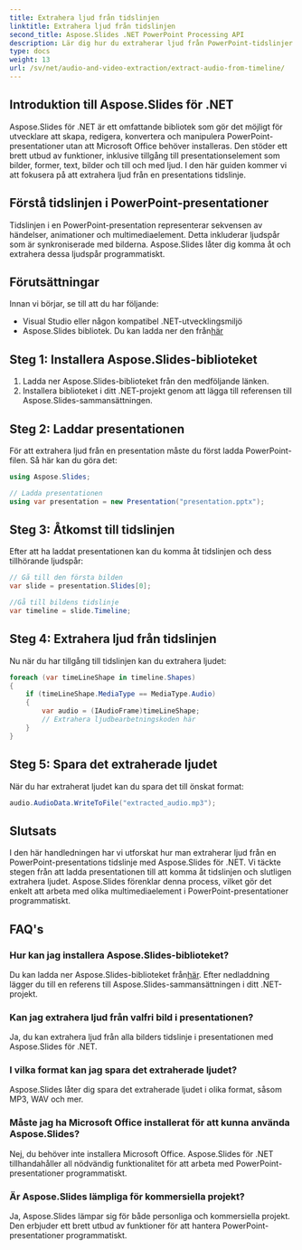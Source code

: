 ```yaml
---
title: Extrahera ljud från tidslinjen
linktitle: Extrahera ljud från tidslinjen
second_title: Aspose.Slides .NET PowerPoint Processing API
description: Lär dig hur du extraherar ljud från PowerPoint-tidslinjer med Aspose.Slides för .NET. En steg-för-steg-guide med kodexempel.
type: docs
weight: 13
url: /sv/net/audio-and-video-extraction/extract-audio-from-timeline/
---
```


## Introduktion till Aspose.Slides för .NET

Aspose.Slides för .NET är ett omfattande bibliotek som gör det möjligt för utvecklare att skapa, redigera, konvertera och manipulera PowerPoint-presentationer utan att Microsoft Office behöver installeras. Den stöder ett brett utbud av funktioner, inklusive tillgång till presentationselement som bilder, former, text, bilder och till och med ljud. I den här guiden kommer vi att fokusera på att extrahera ljud från en presentations tidslinje.

## Förstå tidslinjen i PowerPoint-presentationer

Tidslinjen i en PowerPoint-presentation representerar sekvensen av händelser, animationer och multimediaelement. Detta inkluderar ljudspår som är synkroniserade med bilderna. Aspose.Slides låter dig komma åt och extrahera dessa ljudspår programmatiskt.

## Förutsättningar

Innan vi börjar, se till att du har följande:

- Visual Studio eller någon kompatibel .NET-utvecklingsmiljö
-  Aspose.Slides bibliotek. Du kan ladda ner den från[här](https://downloads.aspose.com/slides/net)

## Steg 1: Installera Aspose.Slides-biblioteket

1. Ladda ner Aspose.Slides-biblioteket från den medföljande länken.
2. Installera biblioteket i ditt .NET-projekt genom att lägga till referensen till Aspose.Slides-sammansättningen.

## Steg 2: Laddar presentationen

För att extrahera ljud från en presentation måste du först ladda PowerPoint-filen. Så här kan du göra det:

```csharp
using Aspose.Slides;

// Ladda presentationen
using var presentation = new Presentation("presentation.pptx");
```

## Steg 3: Åtkomst till tidslinjen

Efter att ha laddat presentationen kan du komma åt tidslinjen och dess tillhörande ljudspår:

```csharp
// Gå till den första bilden
var slide = presentation.Slides[0];

//Gå till bildens tidslinje
var timeline = slide.Timeline;
```

## Steg 4: Extrahera ljud från tidslinjen

Nu när du har tillgång till tidslinjen kan du extrahera ljudet:

```csharp
foreach (var timeLineShape in timeline.Shapes)
{
    if (timeLineShape.MediaType == MediaType.Audio)
    {
        var audio = (IAudioFrame)timeLineShape;
        // Extrahera ljudbearbetningskoden här
    }
}
```

## Steg 5: Spara det extraherade ljudet

När du har extraherat ljudet kan du spara det till önskat format:

```csharp
audio.AudioData.WriteToFile("extracted_audio.mp3");
```

## Slutsats

I den här handledningen har vi utforskat hur man extraherar ljud från en PowerPoint-presentations tidslinje med Aspose.Slides för .NET. Vi täckte stegen från att ladda presentationen till att komma åt tidslinjen och slutligen extrahera ljudet. Aspose.Slides förenklar denna process, vilket gör det enkelt att arbeta med olika multimediaelement i PowerPoint-presentationer programmatiskt.

## FAQ's

### Hur kan jag installera Aspose.Slides-biblioteket?

 Du kan ladda ner Aspose.Slides-biblioteket från[här](https://downloads.aspose.com/slides/net). Efter nedladdning lägger du till en referens till Aspose.Slides-sammansättningen i ditt .NET-projekt.

### Kan jag extrahera ljud från valfri bild i presentationen?


Ja, du kan extrahera ljud från alla bilders tidslinje i presentationen med Aspose.Slides för .NET.

### I vilka format kan jag spara det extraherade ljudet?

Aspose.Slides låter dig spara det extraherade ljudet i olika format, såsom MP3, WAV och mer.

### Måste jag ha Microsoft Office installerat för att kunna använda Aspose.Slides?

Nej, du behöver inte installera Microsoft Office. Aspose.Slides för .NET tillhandahåller all nödvändig funktionalitet för att arbeta med PowerPoint-presentationer programmatiskt.

### Är Aspose.Slides lämpliga för kommersiella projekt?

Ja, Aspose.Slides lämpar sig för både personliga och kommersiella projekt. Den erbjuder ett brett utbud av funktioner för att hantera PowerPoint-presentationer programmatiskt.